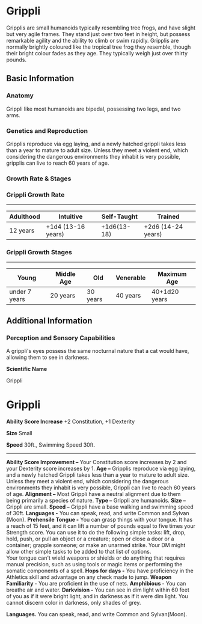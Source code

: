 Grippli
=======

Gripplis are small humanoids typically resembling tree frogs, and have slight but very agile frames. They stand just over two feet in height, but possess remarkable agility and the ability to climb or swim rapidly. Gripplis are normally brightly coloured like the tropical tree frog they resemble, though their bright colour fades as they age. They typically weigh just over thirty pounds.

Basic Information
-----------------

### Anatomy

Grippli like most humanoids are bipedal, possessing two legs, and two arms.

### Genetics and Reproduction

Gripplis reproduce via egg laying, and a newly hatched grippli takes less than a year to mature to adult size. Unless they meet a violent end, which considering the dangerous environments they inhabit is very possible, gripplis can live to reach 60 years of age.

### Growth Rate & Stages

### Grippli Growth Rate

* * *

| Adulthood | Intuitive | Self-Taught | Trained |
| --- | --- | --- | --- |
| 12 years | +1d4 (13-16 years) | +1d6(13-18) | +2d6 (14-24 years) |

### Grippli Growth Stages

* * *

| Young | Middle Age | Old | Venerable | Maximum Age |
| --- | --- | --- | --- | --- |
| under 7 years | 20 years | 30 years | 40 years | 40+1d20 years |

Additional Information
----------------------

### Perception and Sensory Capabilities

A grippli's eyes possess the same nocturnal nature that a cat would have, allowing them to see in darkness.

**Scientific Name**

Grippli


Grippli
=======

**Ability Score Increase** +2 Constitution, +1 Dexterity

**Size** Small

**Speed** 30ft., Swimming Speed 30ft.

* * *

**Ability Score Improvement –** Your Constitution score increases by 2 and your Dexterity score increases by 1.  **Age –** Gripplis reproduce via egg laying, and a newly hatched Grippli takes less than a year to mature to adult size. Unless they meet a violent end, which considering the dangerous environments they inhabit is very possible, Grippli can live to reach 60 years of age.  **Alignment –** Most Grippli have a neutral alignment due to them being primarily a species of nature.  **Type –** Grippli are humanoids.  **Size –** Grippli are small.  **Speed –** Grippli have a base walking and swimming speed of 30ft.  **Languages -** You can speak, read, and write Common and Sylvan (Moon).  **Prehensile Tongue -** You can grasp things with your tongue. It has a reach of 15 feet, and it can lift a number of pounds equal to five times your Strength score. You can use it to do the following simple tasks: lift, drop, hold, push, or pull an object or a creature; open or close a door or a container; grapple someone; or make an unarmed strike. Your DM might allow other simple tasks to be added to that list of options.  
Your tongue can't wield weapons or shields or do anything that requires manual precision, such as using tools or magic items or performing the somatic components of a spell.  **Hops for days -** You have proficiency in the Athletics skill and advantage on any check made to jump.  **Weapon Familiarity -** You are proficient in the use of nets.  **Amphibious -** You can breathe air and water.  **Darkvision -** You can see in dim light within 60 feet of you as if it were bright light, and in darkness as if it were dim light. You cannot discern color in darkness, only shades of grey.

**Languages.** You can speak, read, and write Common and Sylvan(Moon).


